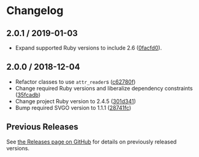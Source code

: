 # Changelog

## 2.0.1 / 2019-01-03

- Expand supported Ruby versions to include 2.6 ([0facfd0](https://github.com/jgarber623/svgeez/commit/0facfd0)).

## 2.0.0 / 2018-12-04

- Refactor classes to use `attr_reader`s ([c62780f](https://github.com/jgarber623/svgeez/commit/c62780f))
- Change required Ruby versions and liberalize dependency constraints ([35fcadb](https://github.com/jgarber623/svgeez/commit/35fcadb))
- Change project Ruby version to 2.4.5 ([301d341](https://github.com/jgarber623/svgeez/commit/301d341))
- Bump required SVGO version to 1.1.1 ([28741fc](https://github.com/jgarber623/svgeez/commit/28741fc))

## Previous Releases

See [the Releases page on GitHub](https://github.com/jgarber623/svgeez/releases) for details on previously released versions.
